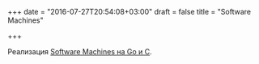 +++
date = "2016-07-27T20:54:08+03:00"
draft = false
title = "Software Machines"

+++

<p>Реализация <a href="https://www.infoq.com/presentations/virtual-machine-go-c">Software Machines&nbsp;на Go и C</a>.</p>

